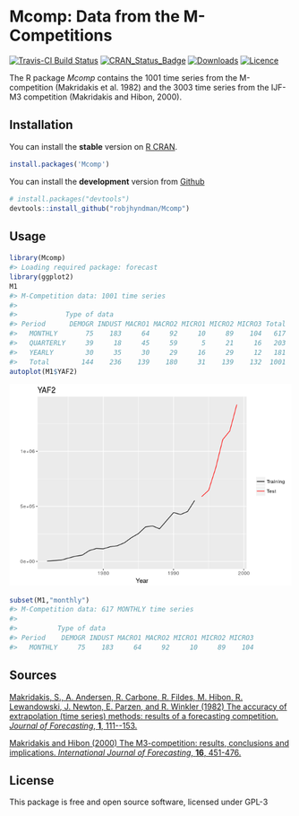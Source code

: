 
<!-- README.md is generated from README.Rmd. Please edit that file -->
Mcomp: Data from the M-Competitions
===================================

[![Travis-CI Build Status](https://travis-ci.org/robjhyndman/Mcomp.svg?branch=master)](https://travis-ci.org/robjhyndman/Mcomp) [![CRAN\_Status\_Badge](http://www.r-pkg.org/badges/version/Mcomp)](https://cran.r-project.org/package=Mcomp) [![Downloads](http://cranlogs.r-pkg.org/badges/Mcomp)](https://cran.r-project.org/package=Mcomp) [![Licence](https://img.shields.io/badge/licence-GPL--3-blue.svg)](https://www.gnu.org/licenses/gpl-3.0.en.html)

The R package *Mcomp* contains the 1001 time series from the M-competition (Makridakis et al. 1982) and the 3003 time series from the IJF-M3 competition (Makridakis and Hibon, 2000).

Installation
------------

You can install the **stable** version on [R CRAN](https://cran.r-project.org/package=Mcomp).

``` r
install.packages('Mcomp')
```

You can install the **development** version from [Github](https://github.com/robjhyndman/Mcomp)

``` r
# install.packages("devtools")
devtools::install_github("robjhyndman/Mcomp")
```

Usage
-----

``` r
library(Mcomp)
#> Loading required package: forecast
library(ggplot2)
M1
#> M-Competition data: 1001 time series 
#> 
#>            Type of data
#> Period      DEMOGR INDUST MACRO1 MACRO2 MICRO1 MICRO2 MICRO3 Total
#>   MONTHLY       75    183     64     92     10     89    104   617
#>   QUARTERLY     39     18     45     59      5     21     16   203
#>   YEARLY        30     35     30     29     16     29     12   181
#>   Total        144    236    139    180     31    139    132  1001
autoplot(M1$YAF2)
```

![](man/figures/README-usage-1.png)

``` r
subset(M1,"monthly")
#> M-Competition data: 617 MONTHLY time series
#> 
#>          Type of data
#> Period    DEMOGR INDUST MACRO1 MACRO2 MICRO1 MICRO2 MICRO3
#>   MONTHLY     75    183     64     92     10     89    104
```

Sources
-------

[Makridakis, S., A. Andersen, R. Carbone, R. Fildes, M. Hibon, R. Lewandowski, J. Newton, E. Parzen, and R. Winkler (1982) The accuracy of extrapolation (time series) methods: results of a forecasting competition. *Journal of Forecasting*, **1**, 111--153.](http://doi.org/10.1002/for.3980010202)

[Makridakis and Hibon (2000) The M3-competition: results, conclusions and implications. *International Journal of Forecasting*, **16**, 451-476.](https://doi.org/10.1016/S0169-2070(00)00057-1)

License
-------

This package is free and open source software, licensed under GPL-3
